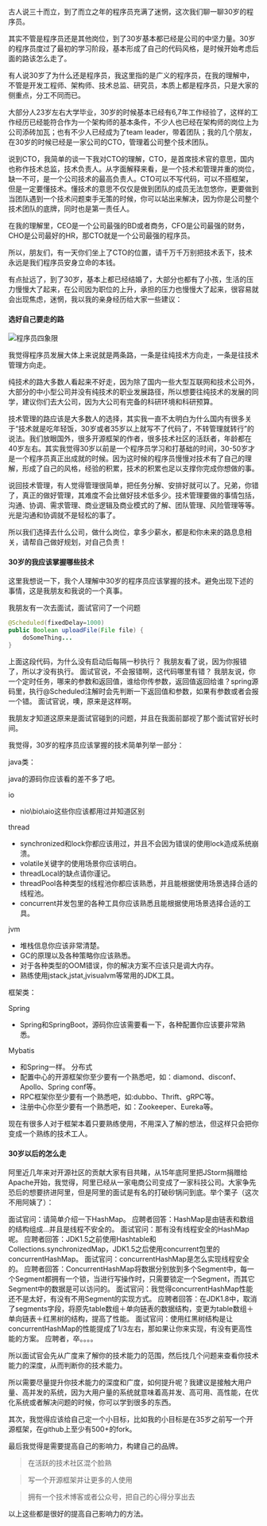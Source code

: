 古人说三十而立，到了而立之年的程序员充满了迷惘，这次我们聊一聊30岁的程序员。

其实不管是程序员还是其他岗位，到了30岁基本都已经是公司的中坚力量。30岁的程序员度过了最初的学习阶段，基本形成了自己的代码风格，是时候开始考虑后面的路该怎么走了。

有人说30岁了为什么还是程序员，我这里指的是广义的程序员，在我的理解中，不管是开发工程师、架构师、技术总监、研究员，本质上都是程序员，只是大家的侧重点，分工不同而已。

大部分人23岁左右大学毕业，30岁的时候基本已经有6,7年工作经验了，这样的工作经历已经能符合作为一个架构师的基本条件，不少人也已经在架构师的岗位上为公司添砖加瓦；也有不少人已经成为了team leader，带着团队；我的几个朋友，在30岁的时候已经是一家公司的CTO，管理着公司整个技术团队。

说到CTO，我简单的谈一下我对CTO的理解，CTO，是首席技术官的意思，国内也称作技术总监，技术负责人。从字面解释来看，是一个技术和管理并重的岗位，缺一不可，是一个公司技术的最高负责人。CTO可以不写代码，可以不搭框架，但是一定要懂技术。懂技术的意思不仅仅是做到团队的成员无法忽悠你，更要做到当团队遇到一个技术问题束手无策的时候，你可以站出来解决，因为你是公司整个技术团队的底牌，同时也是第一责任人。

在我的理解里，CEO是一个公司最强的BD或者商务，CFO是公司最强的财务，CHO是公司最好的HR，那CTO就是一个公司最强的程序员。

所以，朋友们，有一天你们坐上了CTO的位置，请千万千万别把技术丢下，技术永远是我们程序员安身立命的本钱。

有点扯远了，到了30岁，基本上都已经结婚了，大部分也都有了小孩，生活的压力慢慢大了起来，在公司因为职位的上升，承担的压力也慢慢大了起来，很容易就会出现焦虑，迷惘，我以我的亲身经历给大家一些建议：

#### 选好自己要走的路
![程序员四象限](http://images2015.cnblogs.com/blog/1025005/201609/1025005-20160924130454027-1184504966.png)

我觉得程序员发展大体上来说就是两条路，一条是往纯技术方向走，一条是往技术管理方向走。

纯技术的路大多数人看起来不好走，因为除了国内一些大型互联网和技术公司外，大部分的中小型公司并没有纯技术的职业发展路径，所以想要往纯技术的发展的同学，建议你们去大公司，因为大公司有完备的科研环境和科研预算。

技术管理的路应该是大多数人的选择，其实我一直不太明白为什么国内有很多关于“技术就是吃年轻饭，30岁或者35岁以上就写不了代码了，不转管理就转行”的说法。我们放眼国外，很多开源框架的作者，很多技术社区的活跃者，年龄都在40岁左右。其实我觉得30岁以前是一个程序员学习和打基础的时间，30-50岁才是一个程序员真正出成就的时候。因为这时候的程序员慢慢对技术有了自己的理解，形成了自己的风格，经验的积累，技术的积累也足以支撑你完成你想做的事。

说回技术管理，有人觉得管理很简单，把任务分解、安排好就可以了。兄弟，你错了，真正的做好管理，其难度不会比做好技术低多少。技术管理要做的事情包括，沟通、协调、需求管理、商业逻辑及商业模式的了解、团队管理、风险管理等等。光是沟通和协调就不是轻松的事了。

所以我们选择去什么公司，做什么岗位，拿多少薪水，都是和你未来的路息息相关，请帮自己做好规划，对自己负责！

#### 30岁的我应该掌握哪些技术

这里我想说一下，我个人理解中30岁的程序员应该掌握的技术。避免出现下述的事情，这是我朋友和我说的一个真事。

我朋友有一次去面试，面试官问了一个问题
```java
@Scheduled(fixedDelay=1000)
public Boolean uploadFile(File file) {
    doSomeThing...
}
```

上面这段代码，为什么没有启动后每隔一秒执行？
我朋友看了说，因为你报错了，所以才没有执行。
面试官说，不会报错啊，这代码哪里有错？
我朋友说，你一个定时任务，哪来的参数和返回值，谁给你传参数，返回值返回给谁？spring源码里，执行@Scheduled注解时会先判断一下返回值和参数，如果有参数或者会报一个错。
面试官说，噢，原来是这样啊。

我朋友才知道这原来是面试官碰到的问题，并且在我面前鄙视了那个面试官好长时间。

我觉得，30岁的程序员应该掌握的技术简单列举一部分：

java类：

java的源码你应该看的差不多了吧。

io 
- nio\bio\aio这些你应该都用过并知道区别

thread 
- synchronized和lock你都应该用过，并且不会因为错误的使用lock造成系统崩溃。
- volatile关键字的使用场景你应该明白。
- threadLocal的缺点请你谨记。
- threadPool各种类型的线程池你都应该熟悉，并且能根据使用场景选择合适的线程池。
- concurrent并发包里的各种工具你应该熟悉且能根据使用场景选择合适的工具。
       
jvm    
- 堆栈信息你应该非常清楚。
- GC的原理以及各种策略你应该熟悉。
- 对于各种类型的OOM错误，你的解决方案不应该只是调大内存。
- 熟练使用jstack,jstat,jvisualvm等常用的JDK工具。     

框架类：

Spring   
- Spring和SpringBoot，源码你应该需要看一下，各种配置你应该要非常熟悉。

Mybatis  
- 和Spring一样。
分布式    
- 配置中心的开源框架你至少要有一个熟悉吧，如：diamond、disconf、Apollo、Spring conf等。
- RPC框架你至少要有一个熟悉吧，如:dubbo、Thrift、gRPC等。
- 注册中心你至少要有一个熟悉吧，如：Zookeeper、Eureka等。

现在有很多人对于框架本着只要熟练使用，不用深入了解的想法，但这样只会把你变成一个熟练的技术工人。

#### 30岁以后的怎么走
阿里近几年来对开源社区的贡献大家有目共睹，从15年底阿里把JStorm捐赠给Apache开始，我觉得，阿里已经从一家电商公司变成了一家科技公司。大家争先恐后的想要挤进阿里，但是阿里的面试是有名的打破砂锅问到底。举个栗子（这次不用阿姨了）：

面试官问：请简单介绍一下HashMap。
应聘者回答：HashMap是由链表和数组的结构组成...并且是线程不安全的。
面试官问：那有没有线程安全的HashMap呢。
应聘者回答：JDK1.5之前使用Hashtable和Collections.synchronizedMap，JDK1.5之后使用concurrent包里的concurrentHashMap。
面试官问：concurrentHashMap是怎么实现线程安全的。
应聘者回答：ConcurrentHashMap将数据分别放到多个Segment中，每一个Segment都拥有一个锁，当进行写操作时，只需要锁定一个Segment，而其它Segment中的数据是可以访问的。
面试官问：我觉得concurrentHashMap性能还不是太好，有没有不用Segment的实现方式。
应聘者回答：在JDK1.8中，取消了segments字段，将原先table数组＋单向链表的数据结构，变更为table数组＋单向链表＋红黑树的结构，提高了性能。
面试官问：使用红黑树结构是让concurrentHashMap的性能提成了1/3左右，那如果让你来实现，有没有更高性能的方案。
应聘者，卒。。。。

所以面试官会先从广度来了解你的技术能力的范围，然后找几个问题来查看你技术能力的深度，从而判断你的技术能力。

所以需要尽量提升你技术能力的深度和广度，如何提升呢？我建议是接触大用户量、高并发的系统，因为大用户量的系统就意味着高并发、高可用、高性能，在优化系统或者解决问题的时候，你可以学到很多的东西。

其次，我觉得应该给自己定一个小目标，比如我的小目标是在35岁之前写一个开源框架，在github上至少有500+的fork。

最后我觉得是需要提高自己的影响力，构建自己的品牌。

>在活跃的技术社区混个脸熟

>写一个开源框架并让更多的人使用

>拥有一个技术博客或者公众号，把自己的心得分享出去

以上这些都是很好的提高自己影响力的方法。
